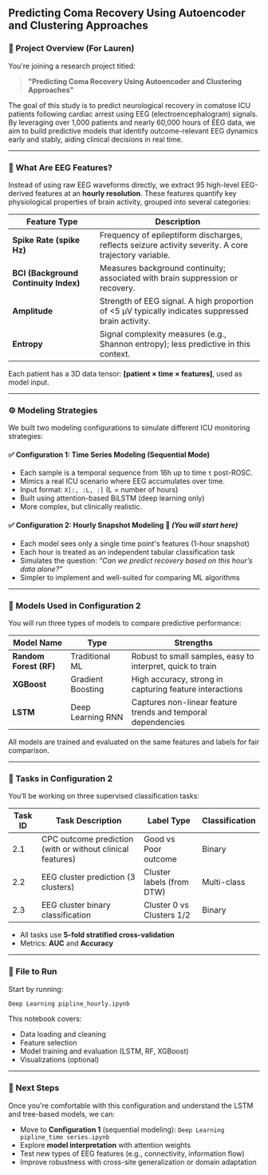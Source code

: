## Predicting Coma Recovery Using Autoencoder and Clustering Approaches

### 🧠 Project Overview (For Lauren)

You're joining a research project titled:

> **"Predicting Coma Recovery Using Autoencoder and Clustering Approaches"**

The goal of this study is to predict neurological recovery in comatose ICU patients following cardiac arrest using EEG (electroencephalogram) signals. By leveraging over 1,000 patients and nearly 60,000 hours of EEG data, we aim to build predictive models that identify outcome-relevant EEG dynamics early and stably, aiding clinical decisions in real time.

---

### 🧪 What Are EEG Features?

Instead of using raw EEG waveforms directly, we extract 95 high-level EEG-derived features at an **hourly resolution**. These features quantify key physiological properties of brain activity, grouped into several categories:

| Feature Type                          | Description                                                                                           |
| ------------------------------------- | ----------------------------------------------------------------------------------------------------- |
| **Spike Rate (spike Hz)**             | Frequency of epileptiform discharges, reflects seizure activity severity. A core trajectory variable. |
| **BCI (Background Continuity Index)** | Measures background continuity; associated with brain suppression or recovery.                        |
| **Amplitude**                         | Strength of EEG signal. A high proportion of <5 µV typically indicates suppressed brain activity.     |
| **Entropy**                           | Signal complexity measures (e.g., Shannon entropy); less predictive in this context.                  |

Each patient has a 3D data tensor: **\[patient × time × features]**, used as model input.

---

### ⚙️ Modeling Strategies

We built two modeling configurations to simulate different ICU monitoring strategies:

#### ✅ Configuration 1: Time Series Modeling (Sequential Mode)

* Each sample is a temporal sequence from 16h up to time `t` post-ROSC.
* Mimics a real ICU scenario where EEG accumulates over time.
* Input format: `X[:, :L, :]` (L = number of hours)
* Built using attention-based BiLSTM (deep learning only)
* More complex, but clinically realistic.

#### ✅ Configuration 2: Hourly Snapshot Modeling 🌟 *(You will start here)*

* Each model sees only a single time point's features (1-hour snapshot)
* Each hour is treated as an independent tabular classification task
* Simulates the question: *“Can we predict recovery based on this hour’s data alone?”*
* Simpler to implement and well-suited for comparing ML algorithms

---

### 🤖 Models Used in Configuration 2

You will run three types of models to compare predictive performance:

| Model Name              | Type              | Strengths                                                    |
| ----------------------- | ----------------- | ------------------------------------------------------------ |
| **Random Forest (RF)**  | Traditional ML    | Robust to small samples, easy to interpret, quick to train   |
| **XGBoost**             | Gradient Boosting | High accuracy, strong in capturing feature interactions      |
| **LSTM** | Deep Learning RNN | Captures non-linear feature trends and temporal dependencies |

All models are trained and evaluated on the same features and labels for fair comparison.

---

### 🎯 Tasks in Configuration 2

You’ll be working on three supervised classification tasks:

| Task ID | Task Description                                           | Label Type                | Classification |
| ------- | ---------------------------------------------------------- | ------------------------- | -------------- |
| 2.1     | CPC outcome prediction (with or without clinical features) | Good vs Poor outcome      | Binary         |
| 2.2     | EEG cluster prediction (3 clusters)                        | Cluster labels (from DTW) | Multi-class    |
| 2.3     | EEG cluster binary classification                          | Cluster 0 vs Clusters 1/2 | Binary         |

* All tasks use **5-fold stratified cross-validation**
* Metrics: **AUC** and **Accuracy**

---

### 📁 File to Run

Start by running:

```bash
Deep Learning pipline_hourly.ipynb
```

This notebook covers:

* Data loading and cleaning
* Feature selection
* Model training and evaluation (LSTM, RF, XGBoost)
* Visualizations (optional)

---

### 🔬 Next Steps

Once you're comfortable with this configuration and understand the LSTM and tree-based models, we can:

* Move to **Configuration 1** (sequential modeling):
  `Deep Learning pipline_time series.ipynb`
* Explore **model interpretation** with attention weights
* Test new types of EEG features (e.g., connectivity, information flow)
* Improve robustness with cross-site generalization or domain adaptation
